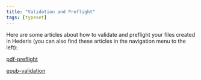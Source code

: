 ```yaml
---
title: "Validation and Preflight"
tags: [typeset]
---
```

 
<html><body><section data-type="chapter" class="hsecchapter" data-hederis-type="hsecchapter" id="intro-validation" data-pi-attrs="id: intro-validation; data-tags: typeset;" role="doc-chapter" data-tags="typeset" data-author-name=" " data-book-title=" " title="Validation and Preflight"><p class="hblkp" data-hederis-type="hblkp" id="pbo8QbZXb">Here are some articles about how to validate and preflight your files created in Hederis (you can also find these articles in the navigation menu to the left): </p><p class="hblkp" data-hederis-type="hblkp" id="pcGTUojij"><a href="{% link _docs/pdf-preflight.md %}" class="hspana" data-hederis-type="hspana" id="pH76HTDCt">pdf-preflight</a></p><p class="hblkp" data-hederis-type="hblkp" id="pGTxC0BzM"><a href="{% link _docs/epub-validation.md %}" class="hspana" data-hederis-type="hspana" id="pVyB2ZBuH">epub-validation</a></p></section></body></html>
